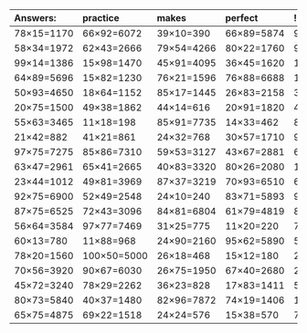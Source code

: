 | Answers: | practice | makes | perfect | ! |
| :--- | :--- | :--- | :--- | :--- |
| 78×15=1170 | 66×92=6072 | 39×10=390 | 66×89=5874 | 92×97=8924 | 
| 58×34=1972 | 62×43=2666 | 79×54=4266 | 80×22=1760 | 99×39=3861 | 
| 99×14=1386 | 15×98=1470 | 45×91=4095 | 36×45=1620 | 14×20=280 | 
| 64×89=5696 | 15×82=1230 | 76×21=1596 | 76×88=6688 | 19×82=1558 | 
| 50×93=4650 | 18×64=1152 | 85×17=1445 | 26×83=2158 | 31×82=2542 | 
| 20×75=1500 | 49×38=1862 | 44×14=616 | 20×91=1820 | 45×42=1890 | 
| 55×63=3465 | 11×18=198 | 85×91=7735 | 14×33=462 | 83×87=7221 | 
| 21×42=882 | 41×21=861 | 24×32=768 | 30×57=1710 | 99×67=6633 | 
| 97×75=7275 | 85×86=7310 | 59×53=3127 | 43×67=2881 | 65×10=650 | 
| 63×47=2961 | 65×41=2665 | 40×83=3320 | 80×26=2080 | 17×70=1190 | 
| 23×44=1012 | 49×81=3969 | 87×37=3219 | 70×93=6510 | 66×14=924 | 
| 92×75=6900 | 52×49=2548 | 24×10=240 | 83×71=5893 | 92×52=4784 | 
| 87×75=6525 | 72×43=3096 | 84×81=6804 | 61×79=4819 | 89×32=2848 | 
| 56×64=3584 | 97×77=7469 | 31×25=775 | 11×20=220 | 73×67=4891 | 
| 60×13=780 | 11×88=968 | 24×90=2160 | 95×62=5890 | 53×87=4611 | 
| 78×20=1560 | 100×50=5000 | 26×18=468 | 15×12=180 | 23×86=1978 | 
| 70×56=3920 | 90×67=6030 | 26×75=1950 | 67×40=2680 | 29×74=2146 | 
| 45×72=3240 | 78×29=2262 | 36×23=828 | 17×83=1411 | 58×28=1624 | 
| 80×73=5840 | 40×37=1480 | 82×96=7872 | 74×19=1406 | 100×63=6300 | 
| 65×75=4875 | 69×22=1518 | 24×24=576 | 15×38=570 | 77×50=3850 | 
